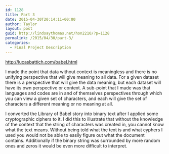 ```yaml
---
id: 1128
title: Part 3
date: 2015-04-30T20:14:11+00:00
author: Taylor
layout: post
guid: http://lindsaythomas.net/hon2210/?p=1128
permalink: /2015/04/30/part-3/
categories:
  - Final Project Description
---
```

http://lucasbattich.com/babel.html

I made the point that data without context is meaningless and there is no unifying perspective that will give meaning to all data. For a given dataset there is a perspective that will give the data meaning, but each dataset will have its own perspective or context. A sub-point that I made was that languages and codes are in and of themselves perspectives through which you can view a given set of characters, and each will give the set of characters a different meaning or no meaning at all.
	  
I converted the Library of Babel story into binary text after I applied some cryptographic ciphers to it. I did this to illustrate that without the knowledge of the context that the string of characters was created in, you cannot know what the text means. Without being told what the text is and what cyphers I used you would not be able to easily figure out what the document contains. Additionally if the binary string was surrounded by more random ones and zeros it would be even more difficult to interpret.